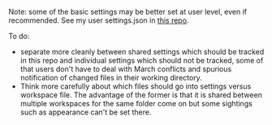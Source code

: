 
Note: some of the basic settings may be better set at user level, even if recommended. See my user settings.json in [this repo](https://github.com/tloeber/utils_and_configs/tree/30875532bf7feed8c8f4c5c3612bd0cbc0a0b7ca/IDEs/VSCode).

To do:

- separate more cleanly between shared settings which should be tracked in this repo and individual settings which should not be tracked, some of that users don't have to deal with March conflicts and spurious notification of changed files in their working directory.
- Think more carefully about which files should go into settings versus workspace file. The advantage of the former is that it is shared between multiple workspaces for the same folder come on but some sightings such as appearance can't be set there.
